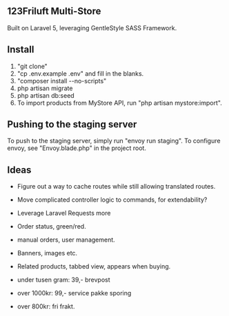 ## 123Friluft Multi-Store
Built on Laravel 5, leveraging GentleStyle SASS Framework.

## Install

1. "git clone"
2. "cp .env.example .env" and fill in the blanks.
3. "composer install --no-scripts"
4. php artisan migrate
5. php artisan db:seed
8. To import products from MyStore API, run "php artisan mystore:import".


## Pushing to the staging server
To push to the staging server, simply run "envoy run staging".
To configure envoy, see "Envoy.blade.php" in the project root.

## Ideas

- Figure out a way to cache routes while still allowing translated routes.
- Move complicated controller logic to commands, for extendability?
- Leverage Laravel Requests more

- Order status, green/red.
- manual orders, user management.
- Banners, images etc.
- Related products, tabbed view, appears when buying.

- under tusen gram: 39,- brevpost
- over 1000kr: 99,- service pakke sporing
- over 800kr: fri frakt.